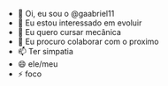 - 👋 Oi, eu sou o @gaabriel11
- 👀 Eu estou interessado em evoluir 
- 🌱 Eu quero cursar mecânica
- 💞️ Eu procuro colaborar com o proximo
- 📫 Ter simpatia
- 😄 ele/meu
- ⚡ foco

<!---
gaabriel11/gaabriel11 is a ✨ special ✨ repository because its `README.md` (this file) appears on your GitHub profile.
You can click the Preview link to take a look at your changes.
--->
